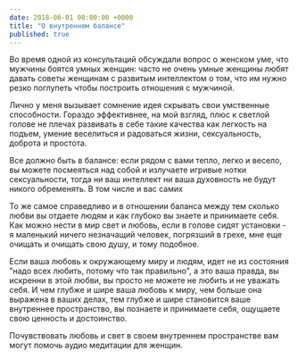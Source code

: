 ```yaml
---
date: 2018-06-01 00:00:00 +0000
title: "О внутреннем балансе"
published: true
---
```

Во время одной из консультаций обсуждали вопрос о женском уме, что мужчины боятся умных женщин: часто не очень умные женщины любят давать советы женщинам с развитым интеллектом о том, что им нужно резко поглупеть чтобы построить отношения с мужчиной.

Лично у меня вызывает сомнение идея скрывать свои умственные способности. Гораздо эффективнее, на мой взгляд, плюс к светлой голове не плечах развивать в себе такие качества как легкость на подъем, умение веселиться и радоваться жизни, сексуальность, доброта и простота.

Все должно быть в балансе: если рядом с вами тепло, легко и весело, вы можете посмеяться над собой и излучаете игривые нотки сексуальности, тогда ни ваш интеллект ни ваша духовность не будут никого обременять. В том числе и вас самих

То же самое справедливо и в отношении баланса между тем сколько любви вы отдаете людям и как глубоко вы знаете и принимаете себя.
Как можно нести в мир свет и любовь, если в голове сидят установки - я маленький ничего незначащий человек, погрязший в грехе, мне еще очищать и очищать свою душу, и тому подобное. 

Если ваша любовь к окружающему миру и людям, идет не из состояния "надо всех любить, потому что так правильно", а это ваша правда, вы искренни в этой любви, вы просто не можете не любить и не уважать себя. И чем глубже и шире ваша любовь к миру, чем больше она выражена в ваших делах,  тем глубже и шире становится ваше внутреннее пространство, вы познаете и принимаете себя, ощущаете свою ценность и  достоинство.

Почувствовать любовь и свет в своем внутреннем пространстве вам могут помочь аудио медитации для женщин.
